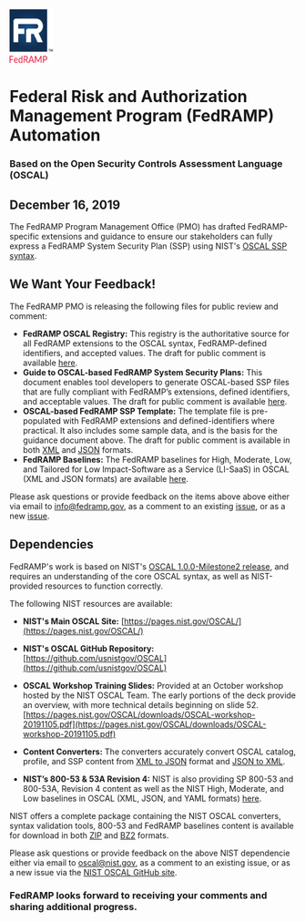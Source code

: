 
<img src='https://raw.githubusercontent.com/gsa/fedramp-automation/revisions/assets/FedRAMP_LOGO.png' alt="FedRAMP" width="76" height="94">

# Federal Risk and Authorization Management Program (FedRAMP) Automation
### Based on the Open Security Controls Assessment Language (OSCAL)


## December  16, 2019

The FedRAMP Program Management Office (PMO) has drafted FedRAMP-specific extensions and guidance to ensure our stakeholders can fully express a FedRAMP System Security Plan (SSP) using NIST's [OSCAL SSP syntax](https://pages.nist.gov/OSCAL/documentation/schema/ssp/).

## We Want Your Feedback!
The FedRAMP PMO is releasing the following files for public review and comment:
- **FedRAMP OSCAL Registry:** This registry is the authoritative source for all FedRAMP extensions to the OSCAL syntax, FedRAMP-defined identifiers, and accepted values. The draft for public comment is available [here](https://github.com/GSA/fedramp-automation/raw/master/documents/FedRAMP_OSCAL_Registry.xlsx).
- **Guide to OSCAL-based FedRAMP System Security Plans:** This document enables tool developers to generate OSCAL-based SSP files that are fully compliant with FedRAMP’s extensions, defined identifiers, and acceptable values. The draft for public comment is available [here](https://github.com/GSA/fedramp-automation/raw/master/documents/Guide_to_OSCAL-based_FedRAMP_System_Security_Plans.pdf).
- **OSCAL-based FedRAMP SSP Template:** The template file is pre-populated with FedRAMP extensions and defined-identifiers where practical. It also includes some sample data, and is the basis for the guidance document above. The draft for public comment is available in both [XML](https://github.com/GSA/fedramp-automation/raw/master/templates/FedRAMP-SSP-OSCAL-Template.xml) and [JSON](https://github.com/GSA/fedramp-automation/raw/master/templates/FedRAMP-SSP-OSCAL-Template.json) formats.
- **FedRAMP Baselines:** The FedRAMP baselines for High, Moderate, Low, and Tailored for Low Impact-Software as a Service (LI-SaaS) in OSCAL (XML and JSON formats) are available [here](https://github.com/GSA/fedramp-automation/tree/master/baselines). 

Please ask questions or provide feedback on the items above above either via email to [info@fedramp.gov](mailto:info@fedramp.gov), as a comment to an existing [issue](https://github.com/GSA/fedramp-automation/issues), or as a new [issue](https://github.com/GSA/fedramp-automation/issues).

## Dependencies

FedRAMP's work is based on NIST's [OSCAL 1.0.0-Milestone2 release](https://github.com/usnistgov/OSCAL/releases/tag/v1.0.0-milestone2), and requires an understanding of the core OSCAL syntax, as well as NIST-provided resources to function correctly.

The following NIST resources are available:
- **NIST's Main OSCAL Site:** [https://pages.nist.gov/OSCAL/](https://pages.nist.gov/OSCAL/)
- **NIST's OSCAL GitHub Repository:** [https://github.com/usnistgov/OSCAL](https://github.com/usnistgov/OSCAL)
- **OSCAL Workshop Training Slides:** Provided at an October workshop hosted by the NIST OSCAL Team. The early portions of the deck provide an overview, with more technical details beginning on slide 52. [https://pages.nist.gov/OSCAL/downloads/OSCAL-workshop-20191105.pdf](https://pages.nist.gov/OSCAL/downloads/OSCAL-workshop-20191105.pdf)

- **Content Converters:** The converters accurately convert OSCAL catalog, profile, and SSP content from [XML to JSON](https://github.com/usnistgov/OSCAL/tree/master/json/convert) format and [JSON to XML](https://github.com/usnistgov/OSCAL/tree/master/xml/convert). 

- **NIST’s 800-53 & 53A Revision 4:** NIST is also providing SP 800-53 and 800-53A, Revision 4 content as well as the NIST High, Moderate, and Low baselines in OSCAL (XML, JSON, and YAML formats) [here](https://github.com/usnistgov/OSCAL/tree/master/content/nist.gov/SP800-53/rev4). 

NIST offers a complete package containing the NIST OSCAL converters, syntax validation tools, 800-53 and FedRAMP baselines content is available for download in both [ZIP](https://github.com/usnistgov/OSCAL/releases/download/v1.0.0-milestone2/oscal-1.0.0-milestone2.zip) and [BZ2](https://github.com/usnistgov/OSCAL/releases/download/v1.0.0-milestone2/oscal-1.0.0-milestone2.tar.bz2) formats. 

Please ask questions or provide feedback on the above NIST dependencie either via email to [oscal@nist.gov](mailto:oscal@nist.gov), as a comment to an existing issue, or as a new issue via the [NIST OSCAL GitHub site](https://github.com/usnistgov/OSCAL/issues).


### FedRAMP looks forward to receiving your comments and sharing additional progress.





